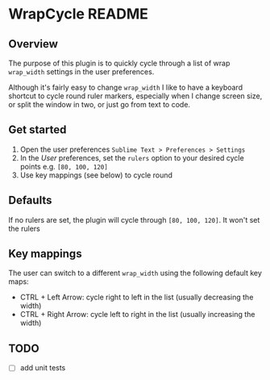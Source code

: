 # WrapCycle README

## Overview

The purpose of this plugin is to quickly cycle through a list of wrap `wrap_width` settings in the user preferences.

Although it's fairly easy to change `wrap_width` I like to have a keyboard shortcut to cycle round ruler markers, especially when I change screen size, or split the window in two, or just go from text to code.

## Get started

1. Open the user preferences `Sublime Text > Preferences > Settings`
2. In the *User* preferences, set the `rulers` option to your desired cycle points e.g. `[80, 100, 120]`
3. Use key mappings (see below) to cycle round

## Defaults

If no rulers are set, the plugin will cycle through `[80, 100, 120]`. It won't set the rulers

## Key mappings

The user can switch to a different `wrap_width` using the following default key maps:

- CTRL + Left Arrow: cycle right to left in the list (usually decreasing the width)
- CTRL + Right Arrow: cycle left to right in the list (usually increasing the width)

## TODO

- [ ] add unit tests